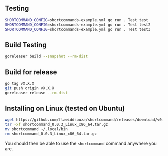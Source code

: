 ## Testing
```bash
SHORTCOMMAND_CONFIG=shortcommands-example.yml go run . Test test
SHORTCOMMAND_CONFIG=shortcommands-example.yml go run . Test test2
SHORTCOMMAND_CONFIG=shortcommands-example.yml go run . Test test3
```

## Build Testing
```bash
goreleaser build --snapshot --rm-dist
```

## Build for release
```bash
go tag vX.X.X
git push origin vX.X.X
goreleaser release --rm-dist
```

## Installing on Linux (tested on Ubuntu)
```bash
wget https://github.com/flawiddsouza/shortcommand/releases/download/v0.0.3/shortcommand_0.0.3_Linux_x86_64.tar.gz
tar -xf shortcommand_0.0.3_Linux_x86_64.tar.gz
mv shortcommand ~/.local/bin
rm shortcommand_0.0.3_Linux_x86_64.tar.gz
```
You should then be able to use the `shortcommand` command anywhere you are.
